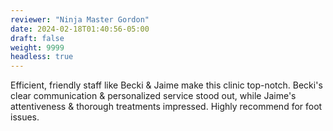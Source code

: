 ```yaml
---
reviewer: "Ninja Master Gordon"
date: 2024-02-18T01:40:56-05:00
draft: false
weight: 9999
headless: true
---
```


Efficient, friendly staff like Becki & Jaime make this clinic top-notch. Becki's clear communication & personalized service stood out, while Jaime's attentiveness & thorough treatments impressed. Highly recommend for foot issues.